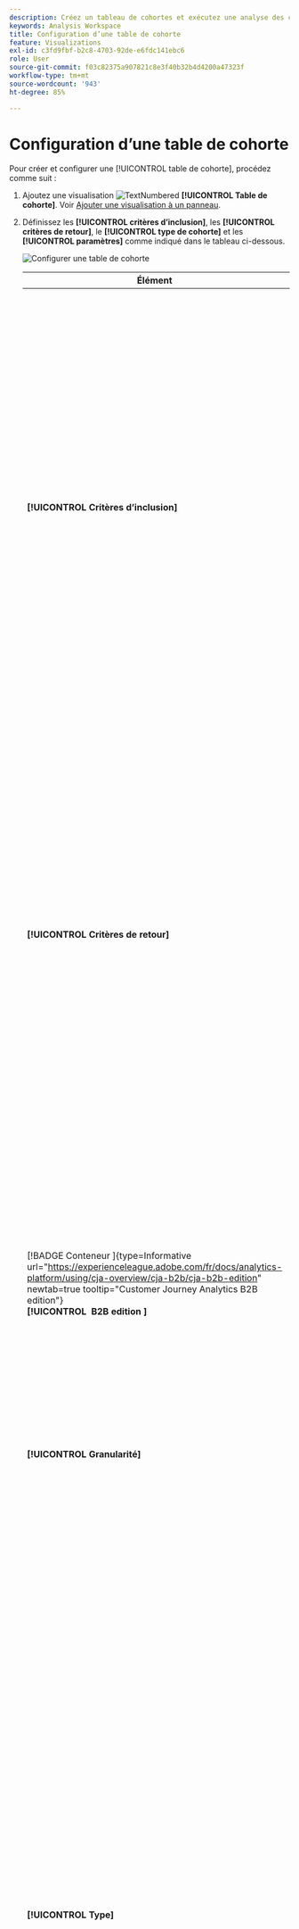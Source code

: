 ```yaml
---
description: Créez un tableau de cohortes et exécutez une analyse des cohortes dans Analysis Workspace.
keywords: Analysis Workspace
title: Configuration d’une table de cohorte
feature: Visualizations
exl-id: c3fd9fbf-b2c8-4703-92de-e6fdc141ebc6
role: User
source-git-commit: f03c82375a907821c8e3f40b32b4d4200a47323f
workflow-type: tm+mt
source-wordcount: '943'
ht-degree: 85%

---
```


# Configuration d’une table de cohorte

Pour créer et configurer une [!UICONTROL table de cohorte], procédez comme suit :

1. Ajoutez une visualisation ![TextNumbered](/help/assets/icons/TextNumbered.svg) **[!UICONTROL Table de cohorte]**. Voir [Ajouter une visualisation à un panneau](../freeform-analysis-visualizations.md#add-visualizations-to-a-panel).

1. Définissez les **[!UICONTROL critères d’inclusion]**, les **[!UICONTROL critères de retour]**, le **[!UICONTROL type de cohorte]** et les **[!UICONTROL paramètres]** comme indiqué dans le tableau ci-dessous.

   ![Configurer une table de cohorte](assets/cohort-configure.png)

   | Élément | Description |
   |--- |--- |
   | **[!UICONTROL Critères d’inclusion]** | Vous pouvez appliquer jusqu’à dix segments d’inclusion et trois mesures d’inclusion. La mesure indique à quelle cohorte appartient un utilisateur ou une utilisatrice. Par exemple, si la mesure d’inclusion est Commandes, seuls les utilisateurs et utilisatrices qui ont passé une commande durant la période de l’analyse des cohortes seront inclus dans la cohorte initiale.<br>L’opérateur par défaut entre les mesures est AND, mais vous pouvez le changer en OR. En outre, vous pouvez ajouter une segmentation numérique à ces mesures. Par exemple : `Sessions >= 1`.</br> |
   | **[!UICONTROL Critères de retour]** | Vous pouvez appliquer jusqu’à dix segments de retour et trois mesures de retour. La mesure indique si la personne utilisatrice a été fidélisée (rétention) ou non (perte de clientèle). Par exemple, si la mesure de retour est Vues vidéos, seuls les utilisateurs et utilisatrices qui ont affiché les vidéos durant des périodes consécutives (après la période pendant laquelle ils ont été ajoutés à une cohorte) seront représentés comme fidélisés. La mesure Sessions quantifie également la rétention des utilisateurs et utilisatrices. |
   | [!BADGE Conteneur &#x200B;]{type=Informative url="https://experienceleague.adobe.com/fr/docs/analytics-platform/using/cja-overview/cja-b2b/cja-b2b-edition" newtab=true tooltip="Customer Journey Analytics B2B edition"}<br/>**[!UICONTROL &#x200B; B2B edition &#x200B;]** | Par défaut, l’analyse des cohortes est liée au conteneur Personne . Si d’autres conteneurs autres que Personne sont disponibles à partir de la connexion basée sur le compte qui prend en charge le projet Workspace, vous pouvez sélectionner un autre conteneur pour l’analyse des cohortes dans le menu déroulant **[!UICONTROL Conteneur]**. |
   | **[!UICONTROL Granularité]** | Granularité temporelle : jour, semaine, mois, trimestre ou année. |
   | **[!UICONTROL Type]** | **[!UICONTROL Rétention]** (par défaut) : une cohorte **[!UICONTROL Rétention]** mesure si vos cohortes de personnes retournent sur votre propriété au fil du temps. Une cohorte de rétention est la cohorte standard et indique le comportement de retour et de répétition des utilisateurs et utilisatrices. Une couleur verte indique une cohorte [!UICONTROL Rétention] dans la table.<br>**[!UICONTROL Attrition &#x200B;]** : une cohorte&#x200B;**[!UICONTROL &#x200B; Attrition &#x200B;]**(également appelée « perte de la clientèle » ou « abandon ») mesure la façon dont vos cohortes de personnes abandonnent votre propriété au fil du temps. L’attrition est le contraire de la rétention : `Churn = 1 - Retention`. L’[!UICONTROL attrition] est une bonne mesure de l’attractivité et de l’opportunité, car elle vous indique la fréquence à laquelle les clients et clientes ne reviennent pas. Vous pouvez utiliser l’attrition pour analyser et identifier les domaines ciblés : quels segments de cohortes pourraient nécessiter une certaine attention ? Une couleur rouge indique une cohorte [!UICONTROL Attrition] dans la table (similaire à l’abandon dans la visualisation&#x200B;**[!UICONTROL &#x200B; Flux &#x200B;]**).</br> |
   | **[!UICONTROL Paramètres]** | **[!UICONTROL Calcul variable]** : calculez la rétention ou l’attrition en fonction de la colonne précédente, plutôt que de la colonne Inclus (par défaut). Le [!UICONTROL calcul variable] change la méthode de calcul pour vos périodes de « retour ». Le calcul normal trouve les utilisateurs et les utilisatrices qui répondent aux critères de retour et qui faisaient partie de la période d’inclusion. Qu’ils fassent partie ou non de la cohorte de la période précédente. Au lieu de cela, le [!UICONTROL calcul variable] trouve les utilisateurs qui répondent aux critères de « retour » et faisaient partie de la période précédente. Par conséquent, la [!UICONTROL Calcul variable] segmente et entonnoir les utilisateurs qui répondent continuellement aux critères de « retour » sur une période donnée. Les critères de [!UICONTROL retour] sont appliqués à chacune des périodes menant à la période sélectionnée. </br><br>**[!UICONTROL Table de latence &#x200B;]** : une [!UICONTROL table de latence] mesure le temps qui s’est écoulé avant et après l’événement d’inclusion. La [!UICONTROL table de latence] est intéressante à utiliser avant/après analyse. Par exemple, vous avez un lancement de produit ou de campagne à venir et vous souhaitez effectuer le suivi du comportement avant et après le lancement. La [!UICONTROL table de latence] affiche côte à côte le comportement avant et après pour voir l’impact direct. Les cellules de préinclusion dans la [!UICONTROL table de latence] sont calculées par les utilisateurs et utilisatrices qui répondent aux critères d’[!UICONTROL inclusion] au cours de la période d’inclusion et répondent ensuite aux critères de [!UICONTROL retour] dans les périodes antérieures à la période d’inclusion. Notez que la [!UICONTROL table de latence] et la [!UICONTROL cohorte de dimension personnalisée] ne peuvent pas être utilisées conjointement.</br><br>**[!UICONTROL Cohorte de dimension personnalisée]** : créez des cohortes en fonction de la dimension sélectionnée, plutôt qu’en fonction du temps (par défaut). Nombre de clients veulent analyser leurs cohortes en fonction d’autres aspects que le temps. La nouvelle fonctionnalité Cohorte de dimension personnalisée vous fournit la flexibilité de créer des cohortes en fonction des dimensions de votre choix. Utilisez des dimensions telles que le canal marketing, la campagne, le produit, la page, la zone géographique ou toute autre dimension dans Adobe Analytics de façon à afficher l’évolution de la rétention en fonction des différentes valeurs de ces dimensions. La définition de segment de cohorte de [!UICONTROL dimension personnalisée] applique la dimension uniquement dans le cadre de la période d’inclusion, et non dans le cadre de la définition du renvoi.</br><br>Après avoir choisi l’option [!UICONTROL Cohorte de dimension personnalisée], vous pouvez faire glisser et déposer n’importe quelle dimension dans la zone de dépôt. Ajouter des dimensions vous permet de comparer des éléments de dimension similaires sur la même période. Par exemple, vous pouvez comparer les performances des villes côte à côte, des produits, des campagnes, etc. La table de cohorte renvoie vos 14 principaux éléments de dimension. Cependant, vous pouvez utiliser un segment ![segment](/help/assets/icons/Filter.svg) pour afficher uniquement les éléments de dimension souhaités. Une [!UICONTROL cohorte de dimension personnalisée] ne peut pas être utilisée avec la fonctionnalité de [!UICONTROL table de latence].</br> |

1. Cliquez sur **[!UICONTROL Créer]**.
1. Pour reconfigurer la [!UICONTROL table de cohorte], sélectionnez ![Modifier](/help/assets/icons/Edit.svg).

1. (Facultatif) Créez un segment ou une audience à partir d’une sélection.

   Sélectionnez des cellules (contiguës ou non), puis cliquez avec le bouton droit de la souris > **[!UICONTROL Créer un segment d’après la sélection]**.

   ![Créer un segment ou une audience](assets/retention-createfilter.png)

1. Dans le [Créateur de segments](/help/components/filters/filter-builder.md), modifiez davantage le segment, puis cliquez sur **[!UICONTROL Enregistrer]**.

   Le segment enregistré est disponible pour utilisation dans le panneau [!UICONTROL Segment] d’[!UICONTROL Analysis Workspace].

## Paramètres

Vous pouvez définir des paramètres spécifiques pour une [!UICONTROL table de cohorte].

1. Sélectionnez ![Paramètre](/help/assets/icons/Setting.svg) pour ajuster les paramètres de la [!UICONTROL Table de cohorte].

   | Paramètre | Description |
   |---|---|
   | **Afficher uniquement le pourcentage** | Supprime la valeur numérique et affiche uniquement le pourcentage. |
   | **Arrondir le pourcentage à l’entier le plus proche** | Arrondit la valeur de pourcentage à l’entier le plus proche au lieu d’afficher la valeur décimale. |
   | **Afficher la ligne en pourcentage moyen** | Insère une nouvelle ligne en haut de la table, puis ajoute la moyenne des valeurs dans chaque colonne. |


>[!MORELIKETHIS]
>
>[Ajouter une visualisation à un panneau](/help/analysis-workspace/visualizations/freeform-analysis-visualizations.md#add-visualizations-to-a-panel)
>[Paramètres de visualisation](/help/analysis-workspace/visualizations/freeform-analysis-visualizations.md#settings)
>[Menu contextuel de visualisation](/help/analysis-workspace/visualizations/freeform-analysis-visualizations.md#context-menu)
>

